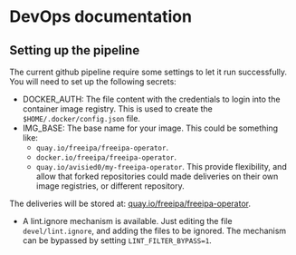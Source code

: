 # DevOps documentation

## Setting up the pipeline

The current github pipeline require some settings to let it run successfully.
You will need to set up the following secrets:

- DOCKER_AUTH: The file content with the credentials to login into the
  container image registry. This is used to create the
  `$HOME/.docker/config.json` file.
- IMG_BASE: The base name for your image. This could be something like:
  - `quay.io/freeipa/freeipa-operator`.
  - `docker.io/freeipa/freeipa-operator`.
  - `quay.io/avisied0/my-freeipa-operator`.
  This provide flexibility, and allow that forked repositories could made
  deliveries on their own image registries, or different repository.

The deliveries will be stored at:
[quay.io/freeipa/freeipa-operator](https://quay.io/repository/freeipa/freeipa-operator).

- A lint.ignore mechanism is available. Just editing the file
  `devel/lint.ignore`, and adding the files to be ignored. The mechanism
  can be bypassed by setting `LINT_FILTER_BYPASS=1`.

